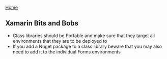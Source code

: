 [Home](readme.md)

Xamarin Bits and Bobs
---

* Class libraries should be Portable and make sure that they target all environments that they are to be deployed to
* If you add a Nuget package to a class library beware that you may also need to add it to the individual Forms environments
